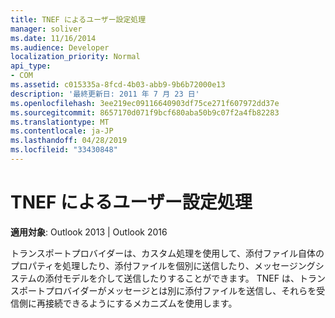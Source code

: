 ```yaml
---
title: TNEF によるユーザー設定処理
manager: soliver
ms.date: 11/16/2014
ms.audience: Developer
localization_priority: Normal
api_type:
- COM
ms.assetid: c015335a-8fcd-4b03-abb9-9b6b72000e13
description: '最終更新日: 2011 年 7 月 23 日'
ms.openlocfilehash: 3ee219ec09116640903df75ce271f607972dd37e
ms.sourcegitcommit: 8657170d071f9bcf680aba50b9c07f2a4fb82283
ms.translationtype: MT
ms.contentlocale: ja-JP
ms.lasthandoff: 04/28/2019
ms.locfileid: "33430848"
---
```

# <a name="custom-processing-with-tnef"></a>TNEF によるユーザー設定処理

**適用対象**: Outlook 2013 | Outlook 2016 
  
トランスポートプロバイダーは、カスタム処理を使用して、添付ファイル自体のプロパティを処理したり、添付ファイルを個別に送信したり、メッセージングシステムの添付モデルを介して送信したりすることができます。 TNEF は、トランスポートプロバイダーがメッセージとは別に添付ファイルを送信し、それらを受信側に再接続できるようにするメカニズムを使用します。
  

